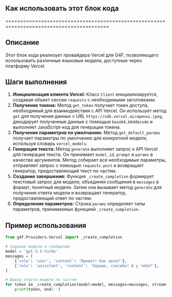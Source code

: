## Как использовать этот блок кода
=========================================================================================

Описание
-------------------------
Этот блок кода реализует провайдера Vercel для G4F, позволяющего использовать различные языковые модели, доступные через платформу Vercel.  

Шаги выполнения
-------------------------
1. **Инициализация клиента Vercel:** Класс `Client` инициализируется, создавая объект сессии `requests` с необходимыми заголовками.
2. **Получение токена:** Метод `get_token` получает токен доступа, необходимый для взаимодействия с API Vercel. Он использует метод `get` для получения данных с URL `https://sdk.vercel.ai/openai.jpeg`, декодирует полученные данные с помощью `base64.b64decode` и выполняет JavaScript-код для генерации токена.
3. **Получение параметров по умолчанию:** Метод `get_default_params` получает параметры по умолчанию для конкретной модели, используя словарь `vercel_models`.
4. **Генерация текста:** Метод `generate` выполняет запрос к API Vercel для генерации текста. Он принимает `model_id`, `prompt` и `params` в качестве аргументов. Метод собирает все необходимые параметры, отправляет запрос с помощью `requests.post` и возвращает генератор, предоставляющий текст по частям.
5. **Создание завершения:** Функция `_create_completion` формирует текстовый запрос для модели, объединяя сообщения в `messages` в формат, понятный модели. Затем она вызывает метод `generate` для получения ответа модели и возвращает генератор, предоставляющий ответ по частям.
6. **Определение параметров:** Строка `params` определяет типы параметров, принимаемых функцией `_create_completion`.

Пример использования
-------------------------

```python
from g4f.Providers.Vercel import _create_completion

# Задание модели и сообщений
model = 'gpt-3.5-turbo'
messages = [
    {'role': 'user', 'content': 'Привет! Как дела?'},
    {'role': 'assistant', 'content': 'Хорошо, спасибо! А у тебя?'},
]

# Вывод ответа модели по частям
for token in _create_completion(model=model, messages=messages, stream=True):
    print(token, end='') 
```
